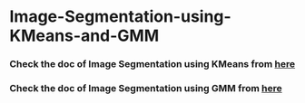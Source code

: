 # Image-Segmentation-using-KMeans-and-GMM

### Check the doc of Image Segmentation using KMeans from [here](https://docs.opencv.org/3.4/d1/d5c/tutorial_py_kmeans_opencv.html)
### Check the doc of Image Segmentation using GMM from [here](https://scikit-learn.org/stable/modules/generated/sklearn.mixture.GaussianMixture.html)
